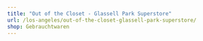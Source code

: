 ```yaml
---
title: "Out of the Closet - Glassell Park Superstore"
url: /los-angeles/out-of-the-closet-glassell-park-superstore/
shop: Gebrauchtwaren
---
```

